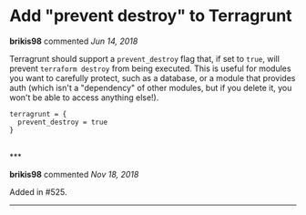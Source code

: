 # Add "prevent destroy" to Terragrunt

**brikis98** commented *Jun 14, 2018*

Terragrunt should support a `prevent_destroy` flag that, if set to `true`, will prevent `terraform destroy` from being executed. This is useful for modules you want to carefully protect, such as a database, or a module that provides auth (which isn't a "dependency" of other modules, but if you delete it, you won't be able to access anything else!).

```hcl
terragrunt = {
  prevent_destroy = true
}
```
<br />
***


**brikis98** commented *Nov 18, 2018*

Added in #525.
***

